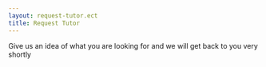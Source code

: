 ```yaml
---
layout: request-tutor.ect
title: Request Tutor
---
```

Give us an idea of what you are looking for and we will get back to you very shortly